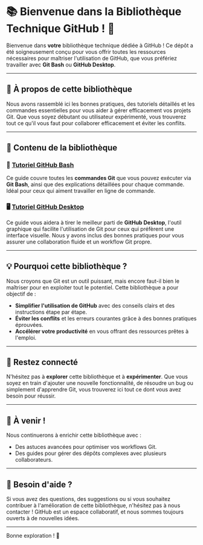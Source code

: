 
# 📚 Bienvenue dans la Bibliothèque Technique GitHub ! 🎉

Bienvenue dans **votre** bibliothèque technique dédiée à GitHub ! Ce dépôt a été soigneusement conçu pour vous offrir toutes les ressources nécessaires pour maîtriser l'utilisation de GitHub, que vous préfériez travailler avec **Git Bash** ou **GitHub Desktop**.

---

## 🎯 À propos de cette bibliothèque

Nous avons rassemblé ici les bonnes pratiques, des tutoriels détaillés et les commandes essentielles pour vous aider à gérer efficacement vos projets Git. Que vous soyez débutant ou utilisateur expérimenté, vous trouverez tout ce qu'il vous faut pour collaborer efficacement et éviter les conflits.

---

## 🚀 Contenu de la bibliothèque

### 📂 [Tutoriel GitHub Bash](./github-bash/)
Ce guide couvre toutes les **commandes Git** que vous pouvez exécuter via **Git Bash**, ainsi que des explications détaillées pour chaque commande. Idéal pour ceux qui aiment travailler en ligne de commande.

### 🖥️ [Tutoriel GitHub Desktop](./github-dekstop/)
Ce guide vous aidera à tirer le meilleur parti de **GitHub Desktop**, l'outil graphique qui facilite l'utilisation de Git pour ceux qui préfèrent une interface visuelle. Nous y avons inclus des bonnes pratiques pour vous assurer une collaboration fluide et un workflow Git propre.

---

## 💡 Pourquoi cette bibliothèque ?

Nous croyons que Git est un outil puissant, mais encore faut-il bien le maîtriser pour en exploiter tout le potentiel. Cette bibliothèque a pour objectif de :
- **Simplifier l'utilisation de GitHub** avec des conseils clairs et des instructions étape par étape.
- **Éviter les conflits** et les erreurs courantes grâce à des bonnes pratiques éprouvées.
- **Accélérer votre productivité** en vous offrant des ressources prêtes à l'emploi.

---

## 🎉 Restez connecté

N'hésitez pas à **explorer** cette bibliothèque et à **expérimenter**. Que vous soyez en train d'ajouter une nouvelle fonctionnalité, de résoudre un bug ou simplement d'apprendre Git, vous trouverez ici tout ce dont vous avez besoin pour réussir.

---

## 🚧 À venir !

Nous continuerons à enrichir cette bibliothèque avec :
- Des astuces avancées pour optimiser vos workflows Git.
- Des guides pour gérer des dépôts complexes avec plusieurs collaborateurs.

---

## 🎯 Besoin d'aide ?

Si vous avez des questions, des suggestions ou si vous souhaitez contribuer à l'amélioration de cette bibliothèque, n'hésitez pas à nous contacter ! GitHub est un espace collaboratif, et nous sommes toujours ouverts à de nouvelles idées. 

---

Bonne exploration ! 🚀